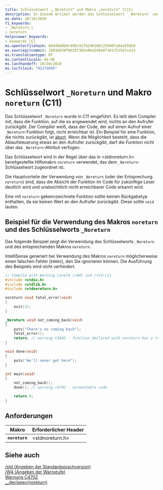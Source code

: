 ```yaml
---
title: Schlüsselwort „_Noreturn“ und Makro „noreturn“ (C11)
description: In diesem Artikel werden das Schlüsselwort `_Noreturn` und das Makro `noreturn` beschrieben.
ms.date: 10/19/2020
f1_keywords:
- _Noreturn_c
- noreturn
helpviewer_keywords:
- keywords [C]
ms.openlocfilehash: 68448d8b8c999c92fb240100c25048fa94a559b9
ms.sourcegitcommit: 19016630f9d35f365e9ba249e0f3617515d7ca33
ms.translationtype: HT
ms.contentlocale: de-DE
ms.lasthandoff: 10/20/2020
ms.locfileid: "92274695"
---
```

# <a name="_noreturn-keyword-and-noreturn-macro-c11"></a>Schlüsselwort `_Noreturn` und Makro `noreturn` (C11)

Das Schlüsselwort `_Noreturn` wurde in C11 eingeführt. Es teilt dem Compiler mit, dass die Funktion, auf die es angewendet wird, nichts an den Aufrufer zurückgibt. Der Compiler weiß, dass der Code, der auf einen Aufruf einer `_Noreturn`-Funktion folgt, nicht erreichbar ist. Ein Beispiel für eine Funktion, die nichts zurückgibt, ist [abort](../c-runtime-library/reference/abort.md). Wenn die Möglichkeit besteht, dass die Ablaufsteuerung etwas an den Aufrufer zurückgibt, darf die Funktion nicht über das `_Noreturn`-Attribut verfügen.

Das Schlüsselwort wird in der Regel über das in <stdnoreturn.h> bereitgestellte Hilfsmakro `noreturn` verwendet, das dem `_Noreturn`-Schlüsselwort zugeordnet ist.

Die Hauptvorteile der Verwendung von `_Noreturn` (oder der Entsprechung `noreturn`) sind, dass die Absicht der Funktion im Code für zukünftige Leser deutlich wird und unabsichtlich nicht erreichbarer Code erkannt wird.

Eine mit `noreturn` gekennzeichnete Funktion sollte keinen Rückgabetyp enthalten, da sie keinen Wert an den Aufrufer zurückgibt. Diese sollte `void` lauten.

## <a name="example-using-noreturn-macro-and-_noreturn-keyword"></a>Beispiel für die Verwendung des Makros `noreturn` und des Schlüsselworts `_Noreturn `

Das folgende Beispiel zeigt die Verwendung des Schlüsselworts `_Noreturn` und des entsprechenden Makros `noreturn`.

IntelliSense generiert bei Verwendung des Makros `noreturn` möglicherweise einen falschen Fehler (`E0065`), den Sie ignorieren können. Die Ausführung des Beispiels wird nicht verhindert.

```C
// Compile with Warning Level4 (/W4) and /std:c11
#include <stdio.h>
#include <stdlib.h>
#include <stdnoreturn.h>

noreturn void fatal_error(void)
{
    exit(3);
}

_Noreturn void not_coming_back(void)
{
    puts("There's no coming back");
    fatal_error();
    return; // warning C4645 - function declared with noreturn has a return statement
}

void done(void)
{
    puts("We'll never get here");
}

int main(void)
{
    not_coming_back();
    done(); // warning c4702 - unreachable code

    return 0;
}
```

## <a name="requirements"></a>Anforderungen

|Makro|Erforderlicher Header|
|-------------|---------------------|
|**`noreturn`**|\<stdnoreturn.h>|

## <a name="see-also"></a>Siehe auch

[/std (Angeben der Standardsprachversion)](../build/reference/std-specify-language-standard-version.md)\
[/W4 (Angeben der Warnstufe)](../build/reference/compiler-option-warning-level.md)\
[Warnung C4702](../error-messages\compiler-warnings\compiler-warning-level-4-c4702.md)\
[__declspec(noreturn)](../cpp/noreturn.md)
